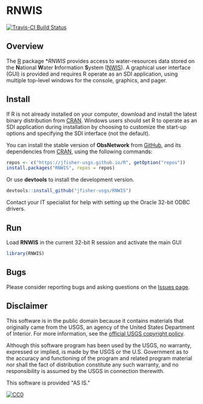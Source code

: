 # RNWIS

[![Travis-CI Build Status](https://travis-ci.org/jfisher-usgs/RNWIS.svg?branch=master)](https://travis-ci.org/jfisher-usgs/RNWIS)

## Overview


The [R](http://www.r-project.org/) package **RNWIS* provides access to water-resources data stored on the
**N**ational **W**ater **I**nformation **S**ystem ([NWIS](http://waterdata.usgs.gov/nwis)).
A graphical user interface (GUI) is provided and requires R operate as an SDI application,
using multiple top-level windows for the console, graphics, and pager.

## Install

If R is not already installed on your computer, download and install the latest binary distribution from
[CRAN](http://cran.r-project.org/ "The Comprehensive R Archive Network").
Windows users should set R to operate as an SDI application during installation
by choosing to customize the start-up options and specifying the SDI interface (not the default).

You can install the stable version of **ObsNetwork** from [GitHub](https://jfisher-usgs.github.io/R/),
and its dependencies from [CRAN](http://cran.r-project.org/), using the following commands:

```r
repos <- c("https://jfisher-usgs.github.io/R", getOption("repos"))
install.packages("RNWIS", repos = repos)
```

Or use **devtools** to install the development version.

```r
devtools::install_github("jfisher-usgs/RNWIS")
```

Contact your IT specialist for help with setting up the Oracle 32-bit ODBC drivers.

## Run

Load **RNWIS** in the current 32-bit R session and activate the main GUI

```r
library(RNWIS)
```

## Bugs

Please consider reporting bugs and asking questions on the [Issues page](https://github.com/jfisher-usgs/RNWIS/issues).

## Disclaimer

This software is in the public domain because it contains materials that originally came from the USGS,
an agency of the United States Department of Interior.
For more information, see the
[official USGS copyright policy](https://www2.usgs.gov/visual-id/credit_usgs.html "official USGS copyright policy").

Although this software program has been used by the USGS, no warranty, expressed or implied,
is made by the USGS or the U.S. Government as to the accuracy and functioning of the program and
related program material nor shall the fact of distribution constitute any such warranty,
and no responsibility is assumed by the USGS in connection therewith.

This software is provided "AS IS."

[![CC0](http://i.creativecommons.org/p/zero/1.0/88x31.png)](http://creativecommons.org/publicdomain/zero/1.0/)
